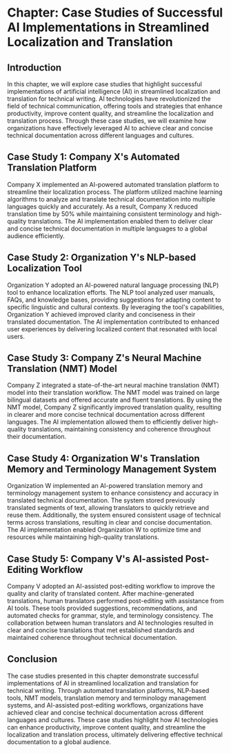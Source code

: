 Chapter: Case Studies of Successful AI Implementations in Streamlined Localization and Translation
==================================================================================================

Introduction
------------

In this chapter, we will explore case studies that highlight successful implementations of artificial intelligence (AI) in streamlined localization and translation for technical writing. AI technologies have revolutionized the field of technical communication, offering tools and strategies that enhance productivity, improve content quality, and streamline the localization and translation process. Through these case studies, we will examine how organizations have effectively leveraged AI to achieve clear and concise technical documentation across different languages and cultures.

Case Study 1: Company X's Automated Translation Platform
--------------------------------------------------------

Company X implemented an AI-powered automated translation platform to streamline their localization process. The platform utilized machine learning algorithms to analyze and translate technical documentation into multiple languages quickly and accurately. As a result, Company X reduced translation time by 50% while maintaining consistent terminology and high-quality translations. The AI implementation enabled them to deliver clear and concise technical documentation in multiple languages to a global audience efficiently.

Case Study 2: Organization Y's NLP-based Localization Tool
----------------------------------------------------------

Organization Y adopted an AI-powered natural language processing (NLP) tool to enhance localization efforts. The NLP tool analyzed user manuals, FAQs, and knowledge bases, providing suggestions for adapting content to specific linguistic and cultural contexts. By leveraging the tool's capabilities, Organization Y achieved improved clarity and conciseness in their translated documentation. The AI implementation contributed to enhanced user experiences by delivering localized content that resonated with local users.

Case Study 3: Company Z's Neural Machine Translation (NMT) Model
----------------------------------------------------------------

Company Z integrated a state-of-the-art neural machine translation (NMT) model into their translation workflow. The NMT model was trained on large bilingual datasets and offered accurate and fluent translations. By using the NMT model, Company Z significantly improved translation quality, resulting in clearer and more concise technical documentation across different languages. The AI implementation allowed them to efficiently deliver high-quality translations, maintaining consistency and coherence throughout their documentation.

Case Study 4: Organization W's Translation Memory and Terminology Management System
-----------------------------------------------------------------------------------

Organization W implemented an AI-powered translation memory and terminology management system to enhance consistency and accuracy in translated technical documentation. The system stored previously translated segments of text, allowing translators to quickly retrieve and reuse them. Additionally, the system ensured consistent usage of technical terms across translations, resulting in clear and concise documentation. The AI implementation enabled Organization W to optimize time and resources while maintaining high-quality translations.

Case Study 5: Company V's AI-assisted Post-Editing Workflow
-----------------------------------------------------------

Company V adopted an AI-assisted post-editing workflow to improve the quality and clarity of translated content. After machine-generated translations, human translators performed post-editing with assistance from AI tools. These tools provided suggestions, recommendations, and automated checks for grammar, style, and terminology consistency. The collaboration between human translators and AI technologies resulted in clear and concise translations that met established standards and maintained coherence throughout technical documentation.

Conclusion
----------

The case studies presented in this chapter demonstrate successful implementations of AI in streamlined localization and translation for technical writing. Through automated translation platforms, NLP-based tools, NMT models, translation memory and terminology management systems, and AI-assisted post-editing workflows, organizations have achieved clear and concise technical documentation across different languages and cultures. These case studies highlight how AI technologies can enhance productivity, improve content quality, and streamline the localization and translation process, ultimately delivering effective technical documentation to a global audience.
